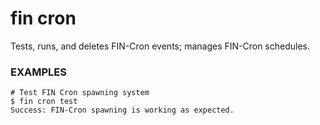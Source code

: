 # fin cron

Tests, runs, and deletes FIN-Cron events; manages FIN-Cron schedules.

### EXAMPLES

    # Test FIN Cron spawning system
    $ fin cron test
    Success: FIN-Cron spawning is working as expected.


